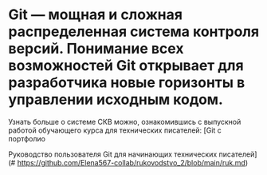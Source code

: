 # Git — мощная и сложная распределенная система контроля версий. Понимание всех возможностей Git открывает для разработчика новые горизонты в управлении исходным кодом.
Узнать больше о системе СКВ можно, ознакомившись с выпускной работой  обучающего курса для технических писателей: [Git с портфолио

Руководство пользователя Git для начинающих технических писателей](# https://github.com/Elena567-collab/rukovodstvo_2/blob/main/ruk.md)
